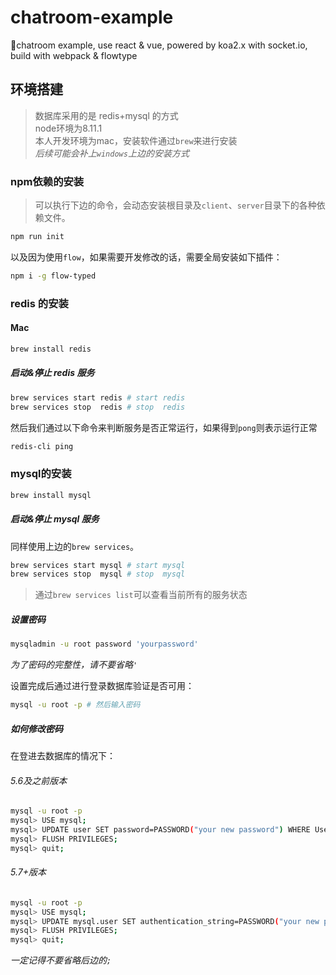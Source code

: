 # chatroom-example

:punch:chatroom example, use react &amp; vue, powered by koa2.x with socket.io, build with webpack &amp; flowtype

## 环境搭建

> 数据库采用的是 redis+mysql 的方式  
> node环境为8.11.1  
> 本人开发环境为mac，安装软件通过`brew`来进行安装  
*后续可能会补上`windows`上边的安装方式*

### npm依赖的安装

> 可以执行下边的命令，会动态安装根目录及`client`、`server`目录下的各种依赖文件。

```bash
npm run init
```

以及因为使用`flow`，如果需要开发修改的话，需要全局安装如下插件：

```bash
npm i -g flow-typed
```

### redis 的安装

#### Mac

```bash
brew install redis
```

##### 启动&停止 redis 服务

```bash
brew services start redis # start redis
brew services stop  redis # stop  redis
```

然后我们通过以下命令来判断服务是否正常运行，如果得到`pong`则表示运行正常

```bash
redis-cli ping
```

### mysql的安装

```bash
brew install mysql
```

##### 启动&停止 mysql 服务

同样使用上边的`brew services`。  

```bash
brew services start mysql # start mysql
brew services stop  mysql # stop  mysql
```

> 通过`brew services list`可以查看当前所有的服务状态

##### 设置密码

```bash
mysqladmin -u root password 'yourpassword'
```

*为了密码的完整性，请不要省略`'`*

设置完成后通过进行登录数据库验证是否可用：  

```bash
mysql -u root -p # 然后输入密码
```

##### 如何修改密码

在登进去数据库的情况下：

###### 5.6及之前版本

```bash
mysql -u root -p
mysql> USE mysql;
mysql> UPDATE user SET password=PASSWORD("your new password") WHERE User='root';
mysql> FLUSH PRIVILEGES;
mysql> quit;
```

###### 5.7+版本

```bash
mysql -u root -p
mysql> USE mysql;
mysql> UPDATE mysql.user SET authentication_string=PASSWORD("your new password") WHERE User='root';
mysql> FLUSH PRIVILEGES;
mysql> quit;
```

*一定记得不要省略后边的`;`*
